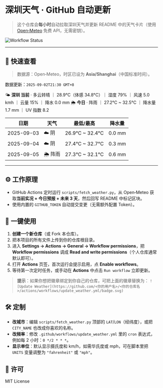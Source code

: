 # 深圳天气 · GitHub 自动更新

> 这个仓库会**每小时**自动拉取深圳天气并更新 README 中的天气卡片（使用 [Open‑Meteo](https://open-meteo.com/) 免费 API，无需密钥）。

![Workflow Status](https://img.shields.io/badge/Weather%20Updater-active-success?logo=github)

---

## 👀 快速查看

> 数据源：Open‑Meteo，时区已设为 **Asia/Shanghai**（中国标准时间）。

<!-- WEATHER-START -->
数据更新：`2025-09-02T21:30 GMT+8`

🌤️ **深圳 当前** · 多云转晴 ｜ 28.9°C（体感 34.8°C）｜ 湿度 79% ｜ 风速 5.0 kmh ｜ 云量 15% ｜ 降水 0.0 mm
🌦️ **今日** · 阵雨 ｜ 27.2°C ~ 32.5°C ｜ 降水量 1.7 mm ｜ UV 指数 8.2

| 日期 | 天气 | 最低/最高 | 降水量 |
|---|---|---|---|
| 2025-09-03 | ☁️ 阴 | 26.9°C ~ 32.4°C | 0.0 mm |
| 2025-09-04 | ☁️ 阴 | 27.4°C ~ 32.7°C | 0.3 mm |
| 2025-09-05 | 🌦️ 阵雨 | 27.3°C ~ 32.1°C | 0.6 mm |
<!-- WEATHER-END -->

---

## ⚙️ 工作原理
- GitHub Actions 定时运行 `scripts/fetch_weather.py`，从 Open‑Meteo 获取**当前实况 + 今日预报 + 未来 3 天**，然后回写 README 中标记区块。
- 使用内置的 `GITHUB_TOKEN` 自动提交变更（无需额外配置 Token）。

## 🚀 一键使用
1. **创建一个新仓库**（或 Fork 本仓库）。
2. 把本项目的所有文件上传到你的仓库根目录。
3. 进入 **Settings → Actions → General → Workflow permissions**，把 **Workflow permissions** 调成 **Read and write permissions**（个人仓库通常默认即可）。
4. 打开 **Actions** 页签，首次运行会提示启用，点 **Enable workflows**。
5. 等待第一次定时任务，或手动在 **Actions** 中点击 `Run workflow` 立即更新。

> **提示**：如果你想把徽章绑定到你自己的仓库，可把上面的徽章替换为：
`![Update Weather](https://github.com/<你的用户名>/<你的仓库名>/actions/workflows/update_weather.yml/badge.svg)`

## 🛠 定制
- **改城市**：编辑 `scripts/fetch_weather.py` 顶部的 `LAT`/`LON`（经纬度），或把 `CITY_NAME` 也改成你喜欢的名称。
- **改频率**：修改 `.github/workflows/update_weather.yml` 里的 `cron` 表达式，例如每 2 小时：`0 */2 * * *`。
- **显示单位**：默认显示摄氏度和 km/h，如需华氏度或 mph，可在脚本里把 `UNITS` 变量调整为 `"fahrenheit"` 或 `"mph"`。

## 📝 许可
MIT License

